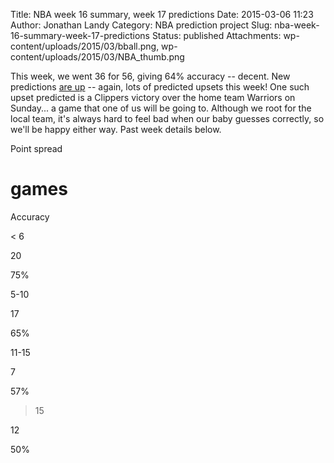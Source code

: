 Title: NBA week 16 summary, week 17 predictions
Date: 2015-03-06 11:23
Author: Jonathan Landy
Category: NBA prediction project
Slug: nba-week-16-summary-week-17-predictions
Status: published
Attachments: wp-content/uploads/2015/03/bball.png, wp-content/uploads/2015/03/NBA_thumb.png

This week, we went 36 for 56, giving 64% accuracy -- decent. New predictions [are up](http://efavdb.com/weekly-nba-predictions/) -- again, lots of predicted upsets this week! One such upset predicted is a Clippers victory over the home team Warriors on Sunday... a game that one of us will be going to. Although we root for the local team, it's always hard to feel bad when our baby guesses correctly, so we'll be happy either way. Past week details below.

Point spread

# games

Accuracy

< 6

20

75%

5-10

17

65%

11-15

7

57%

>15

12

50%

  

